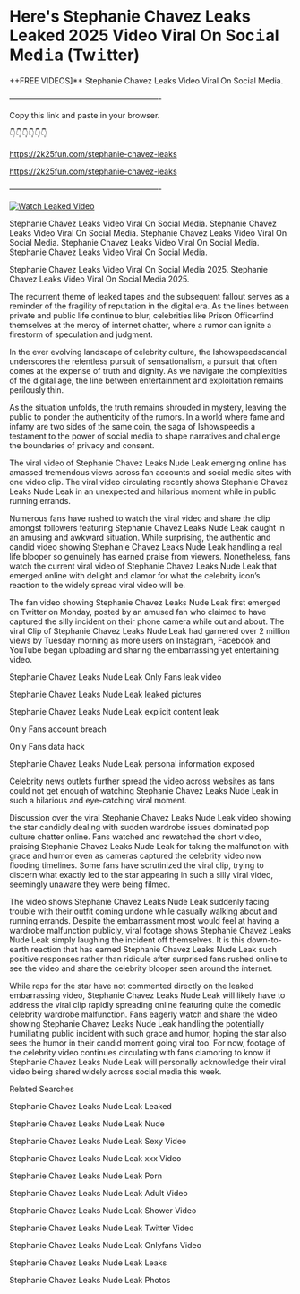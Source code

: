 # Here's Stephanie Chavez Leaks Leaked 2025 Video Viral On Soc𝚒al Med𝚒a (Tw𝚒tter)

++FREE VIDEOS]** Stephanie Chavez Leaks Video Viral On Social Media.

———————————————————-

Copy this link and paste in your browser.

👇👇👇👇👇👇

https://2k25fun.com/stephanie-chavez-leaks

https://2k25fun.com/stephanie-chavez-leaks

———————————————————-

[![Watch Leaked Video](https://miro.medium.com/v2/resize:fit:828/format:webp/1*cilzJN44JGOrTw9NJCrNHA.gif "Watch Leaked Video")](https://2k25fun.com/stephanie-chavez-leaks)

Stephanie Chavez Leaks Video Viral On Social Media. Stephanie Chavez Leaks Video Viral On Social Media. Stephanie Chavez Leaks Video Viral On Social Media. Stephanie Chavez Leaks Video Viral On Social Media. Stephanie Chavez Leaks Video Viral On Social Media.

Stephanie Chavez Leaks Video Viral On Social Media 2025. Stephanie Chavez Leaks Video Viral On Social Media 2025.

The recurrent theme of leaked tapes and the subsequent fallout serves as a reminder of the fragility of reputation in the digital era. As the lines between private and public life continue to blur, celebrities like Prison Officerfind themselves at the mercy of internet chatter, where a rumor can ignite a firestorm of speculation and judgment.

In the ever evolving landscape of celebrity culture, the Ishowspeedscandal underscores the relentless pursuit of sensationalism, a pursuit that often comes at the expense of truth and dignity. As we navigate the complexities of the digital age, the line between entertainment and exploitation remains perilously thin.

As the situation unfolds, the truth remains shrouded in mystery, leaving the public to ponder the authenticity of the rumors. In a world where fame and infamy are two sides of the same coin, the saga of Ishowspeedis a testament to the power of social media to shape narratives and challenge the boundaries of privacy and consent.

The viral video of Stephanie Chavez Leaks Nude Leak emerging online has amassed tremendous views across fan accounts and social media sites with one video clip. The viral video circulating recently shows Stephanie Chavez Leaks Nude Leak in an unexpected and hilarious moment while in public running errands.

Numerous fans have rushed to watch the viral video and share the clip amongst followers featuring Stephanie Chavez Leaks Nude Leak caught in an amusing and awkward situation. While surprising, the authentic and candid video showing Stephanie Chavez Leaks Nude Leak handling a real life blooper so genuinely has earned praise from viewers. Nonetheless, fans watch the current viral video of Stephanie Chavez Leaks Nude Leak that emerged online with delight and clamor for what the celebrity icon’s reaction to the widely spread viral video will be.

The fan video showing Stephanie Chavez Leaks Nude Leak first emerged on Twitter on Monday, posted by an amused fan who claimed to have captured the silly incident on their phone camera while out and about. The viral Clip of Stephanie Chavez Leaks Nude Leak had garnered over 2 million views by Tuesday morning as more users on Instagram, Facebook and YouTube began uploading and sharing the embarrassing yet entertaining video.

Stephanie Chavez Leaks Nude Leak Only Fans leak video

Stephanie Chavez Leaks Nude Leak leaked pictures

Stephanie Chavez Leaks Nude Leak explicit content leak

Only Fans account breach

Only Fans data hack

Stephanie Chavez Leaks Nude Leak personal information exposed

Celebrity news outlets further spread the video across websites as fans could not get enough of watching Stephanie Chavez Leaks Nude Leak in such a hilarious and eye-catching viral moment.

Discussion over the viral Stephanie Chavez Leaks Nude Leak video showing the star candidly dealing with sudden wardrobe issues dominated pop culture chatter online. Fans watched and rewatched the short video, praising Stephanie Chavez Leaks Nude Leak for taking the malfunction with grace and humor even as cameras captured the celebrity video now flooding timelines. Some fans have scrutinized the viral clip, trying to discern what exactly led to the star appearing in such a silly viral video, seemingly unaware they were being filmed.

The video shows Stephanie Chavez Leaks Nude Leak suddenly facing trouble with their outfit coming undone while casually walking about and running errands. Despite the embarrassment most would feel at having a wardrobe malfunction publicly, viral footage shows Stephanie Chavez Leaks Nude Leak simply laughing the incident off themselves. It is this down-to-earth reaction that has earned Stephanie Chavez Leaks Nude Leak such positive responses rather than ridicule after surprised fans rushed online to see the video and share the celebrity blooper seen around the internet.

While reps for the star have not commented directly on the leaked embarrassing video, Stephanie Chavez Leaks Nude Leak will likely have to address the viral clip rapidly spreading online featuring quite the comedic celebrity wardrobe malfunction. Fans eagerly watch and share the video showing Stephanie Chavez Leaks Nude Leak handling the potentially humiliating public incident with such grace and humor, hoping the star also sees the humor in their candid moment going viral too. For now, footage of the celebrity video continues circulating with fans clamoring to know if Stephanie Chavez Leaks Nude Leak will personally acknowledge their viral video being shared widely across social media this week.

Related Searches

Stephanie Chavez Leaks Nude Leak Leaked

Stephanie Chavez Leaks Nude Leak Nude

Stephanie Chavez Leaks Nude Leak Sexy Video

Stephanie Chavez Leaks Nude Leak xxx Video

Stephanie Chavez Leaks Nude Leak Porn

Stephanie Chavez Leaks Nude Leak Adult Video

Stephanie Chavez Leaks Nude Leak Shower Video

Stephanie Chavez Leaks Nude Leak Twitter Video

Stephanie Chavez Leaks Nude Leak Onlyfans Video

Stephanie Chavez Leaks Nude Leak Leaks

Stephanie Chavez Leaks Nude Leak Photos